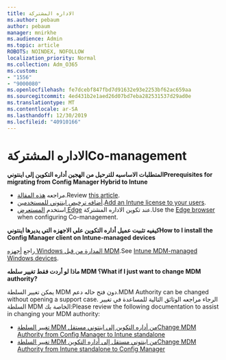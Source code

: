 ```yaml
---
title: الاداره المشتركة
ms.author: pebaum
author: pebaum
manager: mnirkhe
ms.audience: Admin
ms.topic: article
ROBOTS: NOINDEX, NOFOLLOW
localization_priority: Normal
ms.collection: Adm_O365
ms.custom:
- "1556"
- "9000080"
ms.openlocfilehash: fe7dcebf847fbd7d91632e93e2253bf62ac659aa
ms.sourcegitcommit: 4ed431b2e1aed26d07bd7eba282531537d29ad0e
ms.translationtype: MT
ms.contentlocale: ar-SA
ms.lasthandoff: 12/30/2019
ms.locfileid: "40910166"
---
```

# <a name="co-management"></a><span data-ttu-id="47032-102">الاداره المشتركة</span><span class="sxs-lookup"><span data-stu-id="47032-102">Co-management</span></span>

<span data-ttu-id="47032-103">**المتطلبات الاساسيه للترحيل من الهجين أداره التكوين إلى اينتوني**</span><span class="sxs-lookup"><span data-stu-id="47032-103">**Prerequisites for migrating from Config Manager Hybrid to Intune**</span></span>

- <span data-ttu-id="47032-104">مراجعه [هذه المقالة](https://docs.microsoft.com/sccm/mdm/deploy-use/migrate-hybridmdm-to-intunesa).</span><span class="sxs-lookup"><span data-stu-id="47032-104">Review [this article](https://docs.microsoft.com/sccm/mdm/deploy-use/migrate-hybridmdm-to-intunesa).</span></span>
- <span data-ttu-id="47032-105">[أضافه ترخيص اينتوني للمستخدمين](https://docs.microsoft.com/intune/licenses-assign).</span><span class="sxs-lookup"><span data-stu-id="47032-105">[Add an Intune license to your users](https://docs.microsoft.com/intune/licenses-assign).</span></span>
- <span data-ttu-id="47032-106">استخدم [المستعرض Edge](https://www.microsoft.com/windows/microsoft-edge) عند تكوين الاداره المشتركة.</span><span class="sxs-lookup"><span data-stu-id="47032-106">Use the [Edge browser](https://www.microsoft.com/windows/microsoft-edge) when configuring Co-management.</span></span>

<span data-ttu-id="47032-107">**كيفيه تثبيت عميل أداره التكوين علي الاجهزه التي يديرها اينتوني**</span><span class="sxs-lookup"><span data-stu-id="47032-107">**How to I install the Config Manager client on Intune-managed devices**</span></span>

<span data-ttu-id="47032-108">راجع [أجهزه Windows المدارة من قبل MDM](https://docs.microsoft.com/sccm/core/clients/deploy/deploy-clients-to-windows-computers#bkmk_mdm).</span><span class="sxs-lookup"><span data-stu-id="47032-108">See [Intune MDM-managed Windows devices](https://docs.microsoft.com/sccm/core/clients/deploy/deploy-clients-to-windows-computers#bkmk_mdm).</span></span>

<span data-ttu-id="47032-109">**ماذا لو أردت فقط تغيير سلطه MDM ؟**</span><span class="sxs-lookup"><span data-stu-id="47032-109">**What if I just want to change MDM authority?**</span></span>

<span data-ttu-id="47032-110">يمكن تغيير السلطة MDM دون فتح حاله دعم.</span><span class="sxs-lookup"><span data-stu-id="47032-110">MDM Authority can be changed without opening a support case.</span></span> <span data-ttu-id="47032-111">الرجاء مراجعه الوثائق التالية للمساعدة في تغيير السلطة MDM الخاصة بك:</span><span class="sxs-lookup"><span data-stu-id="47032-111">Please review the following documentation to assist in changing your MDM authority:</span></span>
- [<span data-ttu-id="47032-112">تغيير السلطة MDM من أداره التكوين إلى اينتوني مستقل</span><span class="sxs-lookup"><span data-stu-id="47032-112">Change MDM Authority from Config Manager to Intune standalone</span></span>](https://docs.microsoft.com/sccm/mdm/deploy-use/migrate-change-mdm-authority)
- [<span data-ttu-id="47032-113">تغيير السلطة MDM من اينتوني مستقل إلى أداره التكوين</span><span class="sxs-lookup"><span data-stu-id="47032-113">Change MDM Authority from Intune standalone to Config Manager</span></span>](https://docs.microsoft.com/intune-classic/deploy-use/prerequisites-for-enrollment#what-to-do-if-you-choose-the-wrong-mdm-authority-setting)
